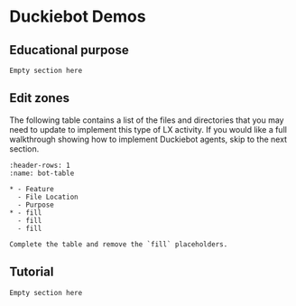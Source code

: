 # Duckiebot Demos

## Educational purpose

```{todo}
Empty section here
```


## Edit zones

The following table contains a list of the files and directories that you may need to update to implement this type 
of LX activity. If you would like a full walkthrough showing how to implement Duckiebot agents, skip to the 
next 
section.

```{list-table} Edit zones
:header-rows: 1
:name: bot-table

* - Feature
  - File Location
  - Purpose
* - fill
  - fill
  - fill
```

```{todo}
Complete the table and remove the `fill` placeholders.
```

## Tutorial

```{todo}
Empty section here
```